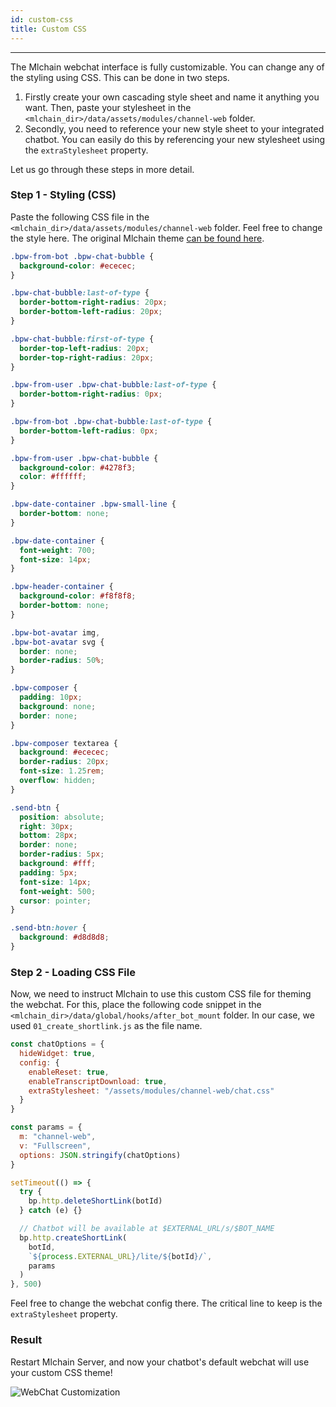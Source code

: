 ```yaml
---
id: custom-css
title: Custom CSS
---
```


---

The Mlchain webchat interface is fully customizable. You can change any of the styling using CSS. This can be done in two steps.

1. Firstly create your own cascading style sheet and name it anything you want. Then, paste your stylesheet in the `<mlchain_dir>/data/assets/modules/channel-web` folder.
2. Secondly, you need to reference your new style sheet to your integrated chatbot. You can easily do this by referencing your new stylesheet using the `extraStylesheet` property.

Let us go through these steps in more detail.

### Step 1 - Styling (CSS)

Paste the following CSS file in the `<mlchain_dir>/data/assets/modules/channel-web` folder. Feel free to change the style here. The original Mlchain theme [can be found here](https://github.com/mlchain/oss/blob/master/modules/channel-web/assets/default.css).

```css
.bpw-from-bot .bpw-chat-bubble {
  background-color: #ececec;
}

.bpw-chat-bubble:last-of-type {
  border-bottom-right-radius: 20px;
  border-bottom-left-radius: 20px;
}

.bpw-chat-bubble:first-of-type {
  border-top-left-radius: 20px;
  border-top-right-radius: 20px;
}

.bpw-from-user .bpw-chat-bubble:last-of-type {
  border-bottom-right-radius: 0px;
}

.bpw-from-bot .bpw-chat-bubble:last-of-type {
  border-bottom-left-radius: 0px;
}

.bpw-from-user .bpw-chat-bubble {
  background-color: #4278f3;
  color: #ffffff;
}

.bpw-date-container .bpw-small-line {
  border-bottom: none;
}

.bpw-date-container {
  font-weight: 700;
  font-size: 14px;
}

.bpw-header-container {
  background-color: #f8f8f8;
  border-bottom: none;
}

.bpw-bot-avatar img,
.bpw-bot-avatar svg {
  border: none;
  border-radius: 50%;
}

.bpw-composer {
  padding: 10px;
  background: none;
  border: none;
}

.bpw-composer textarea {
  background: #ececec;
  border-radius: 20px;
  font-size: 1.25rem;
  overflow: hidden;
}

.send-btn {
  position: absolute;
  right: 30px;
  bottom: 28px;
  border: none;
  border-radius: 5px;
  background: #fff;
  padding: 5px;
  font-size: 14px;
  font-weight: 500;
  cursor: pointer;
}

.send-btn:hover {
  background: #d8d8d8;
}
```

### Step 2 - Loading CSS File

Now, we need to instruct Mlchain to use this custom CSS file for theming the webchat. For this, place the following code snippet in the `<mlchain_dir>/data/global/hooks/after_bot_mount` folder. In our case, we used `01_create_shortlink.js` as the file name.

```js
const chatOptions = {
  hideWidget: true,
  config: {
    enableReset: true,
    enableTranscriptDownload: true,
    extraStylesheet: "/assets/modules/channel-web/chat.css"
  }
}

const params = {
  m: "channel-web",
  v: "Fullscreen",
  options: JSON.stringify(chatOptions)
}

setTimeout(() => {
  try {
    bp.http.deleteShortLink(botId)
  } catch (e) {}

  // Chatbot will be available at $EXTERNAL_URL/s/$BOT_NAME
  bp.http.createShortLink(
    botId,
    `${process.EXTERNAL_URL}/lite/${botId}/`,
    params
  )
}, 500)
```

Feel free to change the webchat config there. The critical line to keep is the `extraStylesheet` property.

### Result

Restart Mlchain Server, and now your chatbot's default webchat will use your custom CSS theme!

![WebChat Customization](/assets/webchat-customization.png)

